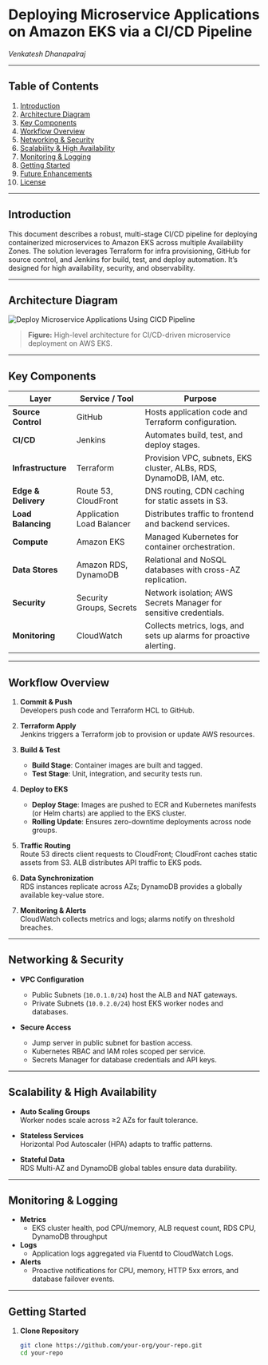 # Deploying Microservice Applications on Amazon EKS via a CI/CD Pipeline

_Venkatesh Dhanapalraj_

---

## Table of Contents

1. [Introduction](#introduction)  
2. [Architecture Diagram](#architecture-diagram)  
3. [Key Components](#key-components)  
4. [Workflow Overview](#workflow-overview)  
5. [Networking & Security](#networking--security)  
6. [Scalability & High Availability](#scalability--high-availability)  
7. [Monitoring & Logging](#monitoring--logging)  
8. [Getting Started](#getting-started)  
9. [Future Enhancements](#future-enhancements)  
10. [License](#license)  

---

## Introduction

This document describes a robust, multi-stage CI/CD pipeline for deploying containerized microservices to Amazon EKS across multiple Availability Zones. The solution leverages Terraform for infra provisioning, GitHub for source control, and Jenkins for build, test, and deploy automation. It’s designed for high availability, security, and observability.

---

## Architecture Diagram

![Deploy Microservice Applications Using CICD Pipeline](https://drive.google.com/uc?export=view&id=11fz_JL3OmFHR-QG-baWkUPTGy2J8vXcN)

> **Figure:** High-level architecture for CI/CD-driven microservice deployment on AWS EKS.

---

## Key Components

| Layer                | Service / Tool           | Purpose                                                                 |
|----------------------|--------------------------|-------------------------------------------------------------------------|
| **Source Control**   | GitHub                   | Hosts application code and Terraform configuration.                     |
| **CI/CD**            | Jenkins                  | Automates build, test, and deploy stages.                               |
| **Infrastructure**   | Terraform                | Provision VPC, subnets, EKS cluster, ALBs, RDS, DynamoDB, IAM, etc.     |
| **Edge & Delivery**  | Route 53, CloudFront     | DNS routing, CDN caching for static assets in S3.                       |
| **Load Balancing**   | Application Load Balancer| Distributes traffic to frontend and backend services.                   |
| **Compute**          | Amazon EKS               | Managed Kubernetes for container orchestration.                         |
| **Data Stores**      | Amazon RDS, DynamoDB     | Relational and NoSQL databases with cross-AZ replication.               |
| **Security**         | Security Groups, Secrets | Network isolation; AWS Secrets Manager for sensitive credentials.       |
| **Monitoring**       | CloudWatch               | Collects metrics, logs, and sets up alarms for proactive alerting.      |

---

## Workflow Overview

1. **Commit & Push**  
   Developers push code and Terraform HCL to GitHub.

2. **Terraform Apply**  
   Jenkins triggers a Terraform job to provision or update AWS resources.

3. **Build & Test**  
   - **Build Stage**: Container images are built and tagged.  
   - **Test Stage**: Unit, integration, and security tests run.  

4. **Deploy to EKS**  
   - **Deploy Stage**: Images are pushed to ECR and Kubernetes manifests (or Helm charts) are applied to the EKS cluster.  
   - **Rolling Update**: Ensures zero-downtime deployments across node groups.

5. **Traffic Routing**  
   Route 53 directs client requests to CloudFront; CloudFront caches static assets from S3. ALB distributes API traffic to EKS pods.

6. **Data Synchronization**  
   RDS instances replicate across AZs; DynamoDB provides a globally available key-value store.

7. **Monitoring & Alerts**  
   CloudWatch collects metrics and logs; alarms notify on threshold breaches.

---

## Networking & Security

- **VPC Configuration**  
  - Public Subnets (`10.0.1.0/24`) host the ALB and NAT gateways.  
  - Private Subnets (`10.0.2.0/24`) host EKS worker nodes and databases.  

- **Secure Access**  
  - Jump server in public subnet for bastion access.  
  - Kubernetes RBAC and IAM roles scoped per service.  
  - Secrets Manager for database credentials and API keys.

---

## Scalability & High Availability

- **Auto Scaling Groups**  
  Worker nodes scale across ≥2 AZs for fault tolerance.

- **Stateless Services**  
  Horizontal Pod Autoscaler (HPA) adapts to traffic patterns.

- **Stateful Data**  
  RDS Multi-AZ and DynamoDB global tables ensure data durability.

---

## Monitoring & Logging

- **Metrics**  
  - EKS cluster health, pod CPU/memory, ALB request count, RDS CPU, DynamoDB throughput  
- **Logs**  
  - Application logs aggregated via Fluentd to CloudWatch Logs.  
- **Alerts**  
  - Proactive notifications for CPU, memory, HTTP 5xx errors, and database failover events.

---

## Getting Started

1. **Clone Repository**  
   ```bash
   git clone https://github.com/your-org/your-repo.git
   cd your-repo
